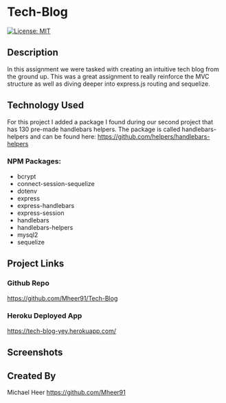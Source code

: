 # Tech-Blog

[![License: MIT](https://img.shields.io/badge/License-MIT-yellow.svg)](https://opensource.org/licenses/MIT)

## Description
In this assignment we were tasked with creating an intuitive tech blog from the ground up. This was a great assignment to really reinforce the MVC structure as well as diving deeper into express.js routing and sequelize. 

## Technology Used 
For this project I added a package I found during our second project that has 130 pre-made handlebars helpers. The package is called handlebars-helpers and can be found here: https://github.com/helpers/handlebars-helpers

### NPM Packages:
- bcrypt
- connect-session-sequelize
- dotenv
- express
- express-handlebars
- express-session
- handlebars
- handlebars-helpers
- mysql2
- sequelize

## Project Links

### Github Repo
https://github.com/Mheer91/Tech-Blog

### Heroku Deployed App
https://tech-blog-yey.herokuapp.com/

## Screenshots

## Created By
Michael Heer https://github.com/Mheer91
